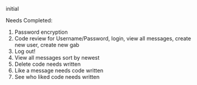 initial

<!-- Use Express and Sequelize to build a social network for students. This network, called "Gabble," has users, public messages, and likes.

Users should:

have a username and password for logging in NOTE Done but unsure if properly coded. No bcrypt applied
have a display name NOTE Done I think? Should just be username

Messages should:
be associated with a user who wrote them NOTE requires a way to connect
have up to 140 characters of text NOTE Done. Added a max length to the form

Likes should:
be associated with a user who made the like and a message that was liked NOTE requires a connection
The application should have ways to do the following:

Sign up as a new user NOTE Done
Log in NOTE Done
Log out NOTE Not done
View all messages with the newest first NOTE Done. Code needs checked and a way to sort
Create a new message NOTE Form done. Code needs checked? Worked on?
Delete one of your own messages NOTE Needs follow up
Like a message NOTE Likely needs connections and ability to view others?
See who liked a message NOTE Form is done
-->

Needs Completed:
1. Password encryption
2. Code review for Username/Password, login, view all messages, create new user, create new gab
3. Log out!
4. View all messages sort by newest
5. Delete code needs written
6. Like a message needs code written
7. See who liked code needs written
